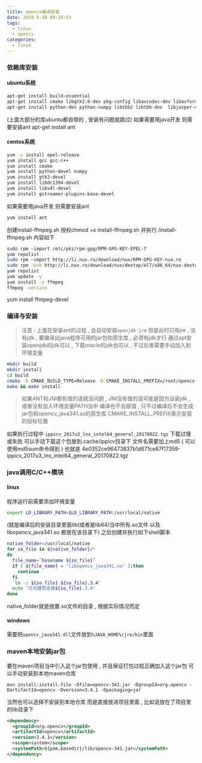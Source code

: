 ```yaml
---
title: opencv编译安装
date: 2018-5-10 09:24:53
tags: 
  - linux
  - opencv
categories: 
  - linux
---
```


### 依赖库安装

#### ubuntu系统
```bash
apt-get install build-essential
apt-get install cmake libgtk2.0-dev pkg-config libavcodec-dev libavformat-dev libswscale-dev
apt-get install python-dev python-numpy libtbb2 libtbb-dev  libjasper-dev libdc1394-22-dev
```
(上面大部分的库ubuntu都自带的 , 安装有问题就跳过)
如果需要用java开发
则需要安装ant
apt-get install ant
<!-- more -->

#### centos系统
```bash
yum -y install epel-release
yum install gcc gcc-c++  
yum install cmake  
yum install python-devel numpy  
yum install gtk2-devel  
yum install libdc1394-devel  
yum install libv4l-devel  
yum install gstreamer-plugins-base-devel 
```
如果需要用java开发
则需要安装ant
```bash
yum install ant
```
创建install-ffmpeg.sh
授权chmod +x install-ffmpeg.sh
并执行./install-ffmpeg.sh
内容如下
```bash
sudo rpm –import /etc/pki/rpm-gpg/RPM-GPG-KEY-EPEL-7 
yum repolist 
sudo rpm –import http://li.nux.ro/download/nux/RPM-GPG-KEY-nux.ro 
sudo rpm -Uvh http://li.nux.ro/download/nux/dextop/el7/x86_64/nux-dextop-release-0-1.el7.nux.noarch.rpm 
yum repolist 
yum update -y 
yum install -y ffmpeg 
ffmpeg -version
```
yum install ffmpeg-devel

### 编译与安装
> 注意 : 上面在安装ant的过程 , 会自动安装`openjdk-jre`
但是此时只有jre , 没有jdk , 要编译出java程序可用的jar包和原生库 , 必须有jdk才行
通过apt安装openjdk的jdk可以 , 下载oracle的jdk也可以 , 不过后者需要手动加入到环境变量

```bash
mkdir build
mkdir install
cd build
cmake -D CMAKE_BUILD_TYPE=Release -D CMAKE_INSTALL_PREFIX=/root/opencv-3.4.1/install -DBUILD_TESTS=OFF ..
make && make install
```
> 如果ANT和JNI都有值的话就没问题 , JNI没有值的话可能是因为没装jdk , 或者没有加入环境变量PATH当中
编译也不会报错 , 只不过编译后不会生成jar包和opencv_java341.so的原生库
CMAKE_INSTALL_PREFIX表示安装的目标位置

如果执行过程中
`ippicv_2017u3_lnx_intel64_general_20170822.tgz`
下载过慢或失败
可以手动下载这个包放到.cache/ippicv目录下
文件名需要加上md5 ( 可以使用md5sum命令得到 )
也就是
4e0352ce96473837b1d671ce87f17359-ippicv_2017u3_lnx_intel64_general_20170822.tgz

### java调用C/C++模块
#### linux
程序运行前需要添加环境变量
```bash
export LD_LIBRARY_PATH=$LD_LIBRARY_PATH:/usr/local/native
```
(就是编译后的安装目录里面lib(或者是lib64)当中所有.so文件 以及libopencv_java341.so 都放在该目录下)
之后创建并执行如下shell脚本
```bash
native_folder=/usr/local/native
for so_file in ${native_folder}/*
do
  file_name=`basename ${so_file}`
  if [ ${file_name} = "libopencv_java341.so" ];then
    continue
  fi
  `ln -s ${so_file} ${so_file}.3.4`
  echo "已创建软连接${so_file}.3.4"
done
```
native_folder就是放置.so文件的目录 , 根据实际情况而定

#### windows
需要把`opencv_java341.dll`文件放到`%JAVA_HOME%/jre/bin`里面

### maven本地安装jar包
要在maven项目当中引入这个jar包使用 , 并且保证打包过程正确加入这个jar包
可以手动安装到本地maven仓库
```
mvn install:install-file -Dfile=opencv-341.jar -DgroupId=org.opencv -DartifactId=opencv -Dversion=3.4.1 -Dpackaging=jar
```
当然也可以选择不安装到本地仓库
而是直接放进项目里面 , 比如说放在了项目里的lib目录下
```xml
<dependency>  
  <groupId>org.opencv</groupId>
  <artifactId>opencv</artifactId>
  <version>3.4.1</version>
  <scope>system</scope>
  <systemPath>${pom.basedir}/lib/opencv-341.jar</systemPath>
</dependency>
```